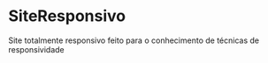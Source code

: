 # SiteResponsivo
Site totalmente responsivo feito para o conhecimento de técnicas de responsividade

